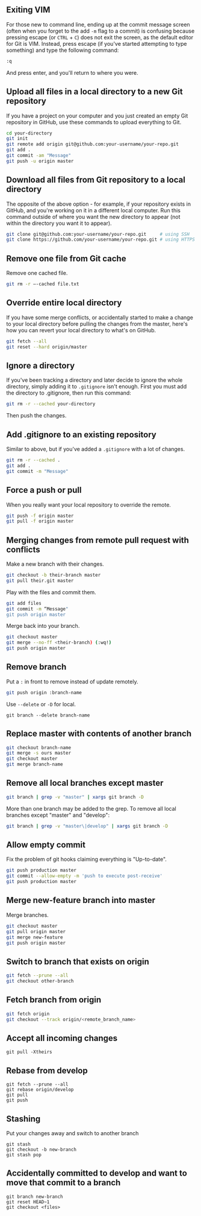 ## Exiting VIM

For those new to command line, ending up at the commit message screen (often when you forget to the add `-m` flag to a commit) is confusing because pressing escape (or `CTRL` + `C`) does not exit the screen, as the default editor for Git is VIM. Instead, press escape (if you've started attempting to type something) and type the following command:

```bash
:q
```

And press enter, and you'll return to where you were.

## Upload all files in a local directory to a new Git repository

If you have a project on your computer and you just created an empty Git repository in GitHub, use these commands to upload everything to Git.

```bash
cd your-directory
git init
git remote add origin git@github.com:your-username/your-repo.git
git add .
git commit -am "Message"
git push -u origin master
```

## Download all files from Git repository to a local directory

The opposite of the above option - for example, if your repository exists in GitHub, and you're working on it in a different local computer. Run this command outside of where you want the new directory to appear (not within the directory you want it to appear).

```bash
git clone git@github.com:your-username/your-repo.git     # using SSH
git clone https://github.com/your-username/your-repo.git # using HTTPS
```

## Remove one file from Git cache

Remove one cached file.

```bash
git rm -r —-cached file.txt
```

## Override entire local directory

If you have some merge conflicts, or accidentally started to make a change to your local directory before pulling the changes from the master, here's how you can revert your local directory to what's on GitHub.

```bash
git fetch --all
git reset --hard origin/master
```

## Ignore a directory

If you've been tracking a directory and later decide to ignore the whole directory, simply adding it to `.gitignore` isn't enough. First you must add the directory to .gitignore, then run this command:

```bash
git rm -r --cached your-directory
```

Then push the changes.

## Add .gitignore to an existing repository

Similar to above, but if you've added a `.gitignore` with a lot of changes.

```bash
git rm -r --cached .
git add .
git commit -m "Message"
```

## Force a push or pull

When you really want your local repository to override the remote.

```bash
git push -f origin master
git pull -f origin master
```

## Merging changes from remote pull request with conflicts

Make a new branch with their changes.

```bash
git checkout -b their-branch master
git pull their.git master
```

Play with the files and commit them.    

```bash
git add files
git commit -m “Message"
git push origin master
```

Merge back into your branch.  

```bash
git checkout master
git merge --no-ff <their-branch) (:wq!)
git push origin master
```

## Remove branch

Put a `:` in front to remove instead of update remotely.

```bash
git push origin :branch-name
```

Use `--delete` or `-D` for local.

```
git branch --delete branch-name
````

## Replace master with contents of another branch

```bash
git checkout branch-name
git merge -s ours master
git checkout master
git merge branch-name
```

## Remove all local branches except master

```bash
git branch | grep -v "master" | xargs git branch -D
```

More than one branch may be added to the grep. To remove all local branches except "master" and "develop":

```bash
git branch | grep -v "master\|develop" | xargs git branch -D
```

 ## Allow empty commit
 
 Fix the problem of git hooks claiming everything is "Up-to-date".
 
 ```bash
 git push production master
 git commit --allow-empty -m 'push to execute post-receive'
 git push production master
 ```
 
 ## Merge new-feature branch into master
 
 Merge branches.

```bash
git checkout master
git pull origin master
git merge new-feature
git push origin master
```

## Switch to branch that exists on origin

```bash
git fetch --prune --all
git checkout other-branch
```

## Fetch branch from origin

```bash
git fetch origin
git checkout --track origin/<remote_branch_name>
```

## Accept all incoming changes

```
git pull -Xtheirs
```

## Rebase from develop

```
git fetch --prune --all
git rebase origin/develop
git pull
git push
```

## Stashing

Put your changes away and switch to another branch

```
git stash
git checkout -b new-branch
git stash pop
```

## Accidentally committed to develop and want to move that commit to a branch

```
git branch new-branch
git reset HEAD~1
git checkout <files>
```
